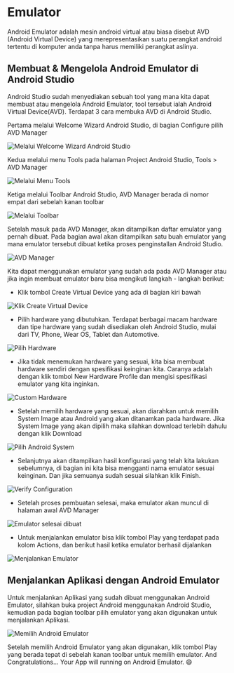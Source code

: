 # Emulator

Android Emulator adalah mesin android virtual atau biasa disebut AVD (Android Virtual Device) yang merepresentasikan suatu perangkat android tertentu di komputer anda tanpa harus memiliki perangkat aslinya.

## Membuat & Mengelola Android Emulator di Android Studio

Android Studio sudah menyediakan sebuah tool yang mana kita dapat membuat atau mengelola Android Emulator, tool tersebut ialah Android Virtual Device(AVD). Terdapat 3 cara membuka AVD di Android Studio. 

Pertama melalui Welcome Wizard Android Studio, di bagian Configure pilih AVD Manager

![Melalui Welcome Wizard Android Studio](https://user-images.githubusercontent.com/52988155/109598864-bf2c1400-7b4c-11eb-9469-ac9cb3287655.png) 

Kedua melalui menu Tools pada halaman Project Android Studio, Tools > AVD Manager

![Melalui Menu Tools](https://user-images.githubusercontent.com/52988155/109599203-6315bf80-7b4d-11eb-8bf5-1a35f7fae1ab.png)

Ketiga melalui Toolbar Android Studio, AVD Manager berada di nomor empat dari sebelah kanan toolbar

![Melalui Toolbar](https://user-images.githubusercontent.com/52988155/109599563-fa7b1280-7b4d-11eb-924a-646fe4bd6661.png)

Setelah masuk pada AVD Manager, akan ditampilkan daftar emulator yang pernah dibuat. Pada bagian awal akan ditampilkan satu buah emulator yang mana emulator tersebut dibuat ketika proses penginstallan Android Studio. 

![AVD Manager](https://user-images.githubusercontent.com/52988155/109599704-39a96380-7b4e-11eb-80ac-310b448a60a7.png)

Kita dapat menggunakan emulator yang sudah ada pada AVD Manager atau jika ingin membuat emulator baru bisa mengikuti langkah - langkah berikut:
* Klik tombol Create Virtual Device yang ada di bagian kiri bawah

![Klik Create Virtual Device](https://user-images.githubusercontent.com/52988155/109600262-627e2880-7b4f-11eb-8d82-ded9a7cc89e1.png)

* Pilih hardware yang dibutuhkan. Terdapat berbagai macam hardware dan tipe hardware yang sudah disediakan oleh Android Studio, mulai dari TV, Phone, Wear OS, Tablet dan Automotive.

![Pilih Hardware](https://user-images.githubusercontent.com/52988155/109600483-c7d21980-7b4f-11eb-9041-91b497e36d8f.png)

* Jika tidak menemukan hardware yang sesuai, kita bisa membuat hardware sendiri dengan spesifikasi keinginan kita. Caranya adalah dengan klik tombol New Hardware Profile dan mengisi spesifikasi emulator yang kita inginkan.

![Custom Hardware](https://user-images.githubusercontent.com/52988155/109600870-7b3b0e00-7b50-11eb-91d2-0900e4d4a3db.png)

* Setelah memilih hardware yang sesuai, akan diarahkan untuk memilih System Image atau Android yang akan ditanamkan pada hardware. Jika System Image yang akan dipilih maka silahkan download terlebih dahulu dengan klik Download

![Pilih Android System](https://user-images.githubusercontent.com/52988155/109601066-d3721000-7b50-11eb-802f-4cbe4a74ddc5.png)

* Selanjutnya akan ditampilkan hasil konfigurasi yang telah kita lakukan sebelumnya, di bagian ini kita bisa mengganti nama emulator sesuai keinginan. Dan jika semuanya sudah sesuai silahkan klik Finish.

![Verify Configuration](https://user-images.githubusercontent.com/52988155/109601826-2ac4b000-7b52-11eb-95c2-5f8c61365c78.png)

* Setelah proses pembuatan selesai, maka emulator akan muncul di halaman awal AVD Manager

![Emulator selesai dibuat](https://user-images.githubusercontent.com/52988155/109601953-5f386c00-7b52-11eb-859e-a5456b6964c3.png)

* Untuk menjalankan emulator bisa klik tombol Play yang terdapat pada kolom Actions, dan berikut hasil ketika emulator berhasil dijalankan

![Menjalankan Emulator](https://user-images.githubusercontent.com/52988155/109602380-97d84580-7b52-11eb-9538-41ba3acaf7a8.png)


## Menjalankan Aplikasi dengan Android Emulator

Untuk menjalankan Aplikasi yang sudah dibuat menggunakan Android Emulator, silahkan buka project Android menggunakan Android Studio, kemudian pada bagian toolbar pilih emulator yang akan digunakan untuk menjalankan Aplikasi.

![Memilih Android Emulator](https://user-images.githubusercontent.com/52988155/109602655-1a610500-7b53-11eb-95f6-5eb49ad5fd99.png)

Setelah memilih Android Emulator yang akan digunakan, klik tombol Play yang berada tepat di sebelah kanan toolbar untuk memilih emulator. And Congratulations... Your App will running on Android Emulator. 😄
